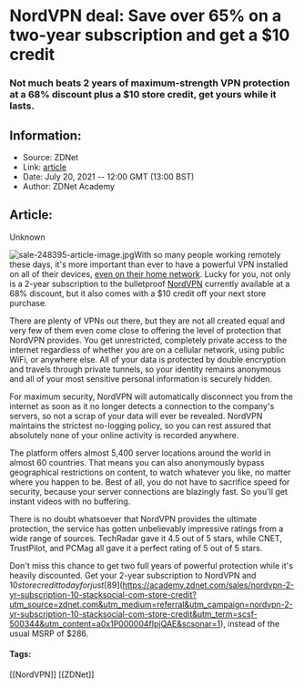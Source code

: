 # NordVPN deal: Save over 65% on a two-year subscription and get a $10 credit
### Not much beats 2 years of maximum-strength VPN protection at a 68% discount plus a $10 store credit, get yours while it lasts.

## Information:
+ Source: ZDNet
+ Link: [article](https://www.zdnet.com/article/nordvpn-deal-save-over-65-on-a-two-year-subscription-and-get-a-10-credit/)
+ Date: July 20, 2021 -- 12:00 GMT (13:00 BST)
+ Author: ZDNet Academy


## Article:
Unknown

![sale-248395-article-image.jpg](https://www.zdnet.com/a/hub/i/2021/07/13/7d8fbb60-fbfe-4e52-88bd-d53394061cb9/sale-248395-article-image.jpg)With so many people working remotely these days, it's more important than ever to have a powerful VPN installed on all of their devices, [even on their home network](https://www.zdnet.com/paid-content/article/do-you-need-a-vpn-when-working-from-home/). Lucky for you, not only is a 2-year subscription to the bulletproof [NordVPN](https://academy.zdnet.com/sales/nordvpn-2-yr-subscription-10-stacksocial-com-store-credit?utm_source=zdnet.com&utm_medium=referral&utm_campaign=nordvpn-2-yr-subscription-10-stacksocial-com-store-credit&utm_term=scsf-500344&utm_content=a0x1P000004fIpjQAE&scsonar=1) currently available at a 68% discount, but it also comes with a $10 credit off your next store purchase.


There are plenty of VPNs out there, but they are not all created equal and very few of them even come close to offering the level of protection that NordVPN provides. You get unrestricted, completely private access to the internet regardless of whether you are on a cellular network, using public WiFi, or anywhere else. All of your data is protected by double encryption and travels through private tunnels, so your identity remains anonymous and all of your most sensitive personal information is securely hidden.

For maximum security, NordVPN will automatically disconnect you from the internet as soon as it no longer detects a connection to the company's servers, so not a scrap of your data will ever be revealed. NordVPN maintains the strictest no-logging policy, so you can rest assured that absolutely none of your online activity is recorded anywhere.

The platform offers almost 5,400 server locations around the world in almost 60 countries. That means you can also anonymously bypass geographical restrictions on content, to watch whatever you like, no matter where you happen to be. Best of all, you do not have to sacrifice speed for security, because your server connections are blazingly fast. So you'll get instant videos with no buffering.

There is no doubt whatsoever that NordVPN provides the ultimate protection, the service has gotten unbelievably impressive ratings from a wide range of sources. TechRadar gave it 4.5 out of 5 stars, while CNET, TrustPilot, and PCMag all gave it a perfect rating of 5 out of 5 stars.

Don't miss this chance to get two full years of powerful protection while it's heavily discounted. Get your 2-year subscription to NordVPN and $10 store credit today for just [$89](https://academy.zdnet.com/sales/nordvpn-2-yr-subscription-10-stacksocial-com-store-credit?utm_source=zdnet.com&utm_medium=referral&utm_campaign=nordvpn-2-yr-subscription-10-stacksocial-com-store-credit&utm_term=scsf-500344&utm_content=a0x1P000004fIpjQAE&scsonar=1), instead of the usual MSRP of $286.





#### Tags:
[[NordVPN]] [[ZDNet]]
